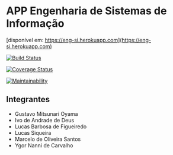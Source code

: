 # APP Engenharia de Sistemas de Informação 
[disponível em: https://eng-si.herokuapp.com](https://eng-si.herokuapp.com)

[![Build Status](https://travis-ci.org/Siqs/eng_si.svg?branch=master)](https://travis-ci.org/Siqs/eng_si)

[![Coverage Status](https://coveralls.io/repos/github/Siqs/eng_si/badge.svg?branch=master)](https://coveralls.io/github/Siqs/eng_si?branch=master)

[![Maintainability](https://api.codeclimate.com/v1/badges/a99a88d28ad37a79dbf6/maintainability)](https://codeclimate.com/github/Siqs/eng_si/maintainability)


## Integrantes

- Gustavo Mitsunari Oyama
- Ivo de Andrade de Deus
- Lucas Barbosa de Figueiredo
- Lucas Siqueira
- Marcelo de Oliveira Santos
- Ygor Nanni de Carvalho
